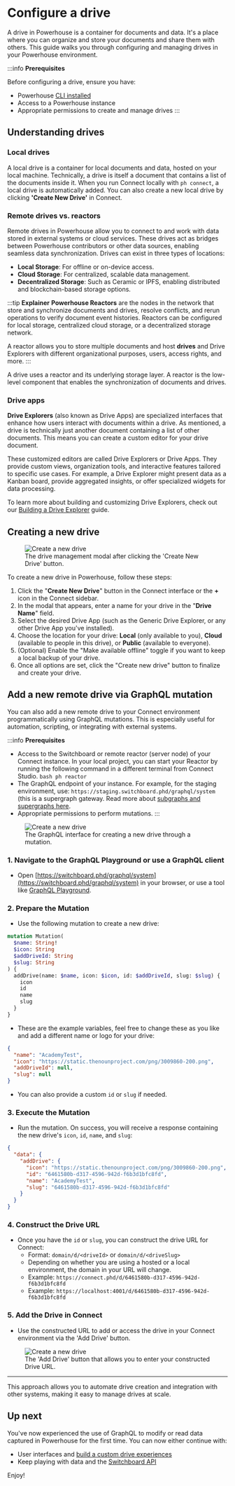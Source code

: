 # Configure a drive

A drive in Powerhouse is a container for documents and data. It's a place where you can organize and store your documents and share them with others. This guide walks you through configuring and managing drives in your Powerhouse environment.

:::info **Prerequisites**

Before configuring a drive, ensure you have:

- Powerhouse [CLI installed](/academy/MasteryTrack/BuilderEnvironment/BuilderTools)
- Access to a Powerhouse instance
- Appropriate permissions to create and manage drives
  :::

## Understanding drives

### Local drives

A local drive is a container for local documents and data, hosted on your local machine. Technically, a drive is itself a document that contains a list of the documents inside it. When you run Connect locally with `ph connect`, a local drive is automatically added. You can also create a new local drive by clicking **'Create New Drive'** in Connect.

### Remote drives vs. reactors

Remote drives in Powerhouse allow you to connect to and work with data stored in external systems or cloud services. These drives act as bridges between Powerhouse contributors or other data sources, enabling seamless data synchronization. Drives can exist in three types of locations:

- **Local Storage**: For offline or on-device access.
- **Cloud Storage**: For centralized, scalable data management.
- **Decentralized Storage**: Such as Ceramic or IPFS, enabling distributed and blockchain-based storage options.

:::tip **Explainer**
**Powerhouse Reactors** are the nodes in the network that store and synchronize documents and drives, resolve conflicts, and rerun operations to verify document event histories.
Reactors can be configured for local storage, centralized cloud storage, or a decentralized storage network.

A reactor allows you to store multiple documents and host **drives** and Drive Explorers with different organizational purposes, users, access rights, and more.
:::

A drive uses a reactor and its underlying storage layer. A reactor is the low-level component that enables the synchronization of documents and drives.

### Drive apps

**Drive Explorers** (also known as Drive Apps) are specialized interfaces that enhance how users interact with documents within a drive. As mentioned, a drive is technically just another document containing a list of other documents. This means you can create a custom editor for your drive document.

These customized editors are called Drive Explorers or Drive Apps. They provide custom views, organization tools, and interactive features tailored to specific use cases. For example, a Drive Explorer might present data as a Kanban board, provide aggregated insights, or offer specialized widgets for data processing.

To learn more about building and customizing Drive Explorers, check out our [Building a Drive Explorer](/academy/MasteryTrack/BuildingUserExperiences/BuildingADriveExplorer) guide.

## Creating a new drive

<figure className="image-container">
  <img src={require("./images/CreateDrive.png").default} alt="Create a new drive" />
  <figcaption>The drive management modal after clicking the 'Create New Drive' button.</figcaption>
</figure>

To create a new drive in Powerhouse, follow these steps:

1. Click the "**Create New Drive**" button in the Connect interface or the **+** icon in the Connect sidebar.
2. In the modal that appears, enter a name for your drive in the "**Drive Name**" field.
3. Select the desired Drive App (such as the Generic Drive Explorer, or any other Drive App you've installed).
4. Choose the location for your drive: **Local** (only available to you), **Cloud** (available to people in this drive), or **Public** (available to everyone).
5. (Optional) Enable the "Make available offline" toggle if you want to keep a local backup of your drive.
6. Once all options are set, click the "Create new drive" button to finalize and create your drive.

## Add a new remote drive via GraphQL mutation

You can also add a new remote drive to your Connect environment programmatically using GraphQL mutations. This is especially useful for automation, scripting, or integrating with external systems.

:::info **Prerequisites**

- Access to the Switchboard or remote reactor (server node) of your Connect instance. In your local project, you can start your Reactor by running the following command in a different terminal from Connect Studio.
  `bash
ph reactor
`
- The GraphQL endpoint of your instance. For example, for the staging environment, use: `https://staging.switchboard.phd/graphql/system` (this is a supergraph gateway. Read more about [subgraphs and supergraphs here](/academy/MasteryTrack/WorkWithData/UsingSubgraphs).
- Appropriate permissions to perform mutations.
  :::

<figure className="image-container">
  <img src={require("./images/CreateNewDrive.png").default} alt="Create a new drive" />
  <figcaption>The GraphQL interface for creating a new drive through a mutation.</figcaption>
</figure>

### 1. **Navigate to the GraphQL Playground or use a GraphQL client**

- Open [https://switchboard.phd/graphql/system](https://switchboard.phd/graphql/system) in your browser, or use a tool like [GraphQL Playground](https://www.apollographql.com/docs/apollo-server/testing/graphql-playground/).

### 2. **Prepare the Mutation**

- Use the following mutation to create a new drive:

```graphql title="Create Drive Mutation"
mutation Mutation(
  $name: String!
  $icon: String
  $addDriveId: String
  $slug: String
) {
  addDrive(name: $name, icon: $icon, id: $addDriveId, slug: $slug) {
    icon
    id
    name
    slug
  }
}
```

- These are the example variables, feel free to change these as you like and add a different name or logo for your drive:

```json title="Example Variables"
{
  "name": "AcademyTest",
  "icon": "https://static.thenounproject.com/png/3009860-200.png",
  "addDriveId": null,
  "slug": null
}
```

- You can also provide a custom `id` or `slug` if needed.

### 3. **Execute the Mutation**

- Run the mutation. On success, you will receive a response containing the new drive's `icon`, `id`, `name`, and `slug`:

```json title="Successful Response"
{
  "data": {
    "addDrive": {
      "icon": "https://static.thenounproject.com/png/3009860-200.png",
      "id": "6461580b-d317-4596-942d-f6b3d1bfc8fd",
      "name": "AcademyTest",
      "slug": "6461580b-d317-4596-942d-f6b3d1bfc8fd"
    }
  }
}
```

### 4. **Construct the Drive URL**

- Once you have the `id` or `slug`, you can construct the drive URL for Connect:
  - Format: `domain/d/<driveId>` or `domain/d/<driveSlug>`
  - Depending on whether you are using a hosted or a local environment, the domain in your URL will change.
  - Example: `https://connect.phd/d/6461580b-d317-4596-942d-f6b3d1bfc8fd`
  - Example: `https://localhost:4001/d/6461580b-d317-4596-942d-f6b3d1bfc8fd`

### 5. **Add the Drive in Connect**

- Use the constructed URL to add or access the drive in your Connect environment via the 'Add Drive' button.

<figure className="image-container">
  <img src={require("./images/AddDrive.png").default} alt="Create a new drive" />
  <figcaption>The 'Add Drive' button that allows you to enter your constructed Drive URL.</figcaption>
</figure>

---

This approach allows you to automate drive creation and integration with other systems, making it easy to manage drives at scale.

## Up next

You've now experienced the use of GraphQL to modify or read data captured in Powerhouse for the first time.
You can now either continue with:

- User interfaces and [build a custom drive experiences](/academy/MasteryTrack/BuildingUserExperiences/BuildingADriveExplorer)
- Keep playing with data and the [Switchboard API](/academy/MasteryTrack/WorkWithData/UsingTheAPI)

Enjoy!
